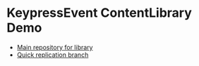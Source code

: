 # KeypressEvent ContentLibrary Demo
- [Main repository for library](https://github.com/NotestQ/ContentLibrary)  
- [Quick replication branch](https://github.com/NotestQ/KeypressEvent-LibraryDemo/tree/feat_QuickReplication)

